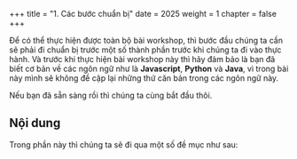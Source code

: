 +++
title = "1. Các bước chuẩn bị"
date = 2025
weight = 1
chapter = false
+++

Để có thể thực hiện được toàn bộ bài workshop, thì bước đầu chúng ta cần sẽ phải đi chuẩn bị trước một số thành phần trước khi chúng ta đi vào thực hành. Và trước khi thực hiện bài workshop này thì hãy đảm bảo là bạn đã biết cơ bản về các ngôn ngữ như là **Javascript**, **Python** và **Java**, vì trong bài này mình sẽ không đề cập lại những thứ căn bản trong các ngôn ngữ này.

Nếu bạn đã sẵn sàng rồi thì chúng ta cùng bắt đầu thôi.

## Nội dung

Trong phần này thì chúng ta sẽ đi qua một số đề mục như sau:
